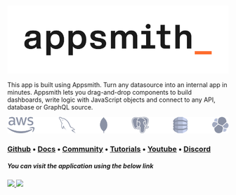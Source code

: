 ![](https://raw.githubusercontent.com/appsmithorg/appsmith/release/static/appsmith_logo_primary.png)

This app is built using Appsmith. Turn any datasource into an internal app in minutes. Appsmith lets you drag-and-drop components to build dashboards, write logic with JavaScript objects and connect to any API, database or GraphQL source.

![](https://raw.githubusercontent.com/appsmithorg/appsmith/release/static/images/integrations.png)

### [Github](https://github.com/appsmithorg/appsmith) • [Docs](https://docs.appsmith.com/?utm_source=github&utm_medium=social&utm_content=appsmith_docs&utm_campaign=null&utm_term=appsmith_docs) • [Community](https://community.appsmith.com/) • [Tutorials](https://github.com/appsmithorg/appsmith/tree/update/readme#tutorials) • [Youtube](https://www.youtube.com/appsmith) • [Discord](https://discord.gg/rBTTVJp)

##### You can visit the application using the below link

###### [![](https://assets.appsmith.com/git-sync/Buttons.svg) ](https://appsmith.local-green.manabie.io:31600/applications/63bfcc1f0a83662b10b21f8c/pages/63bfcc1f0a83662b10b21f8f) [![](https://assets.appsmith.com/git-sync/Buttons2.svg)](https://appsmith.local-green.manabie.io:31600/applications/63bfcc1f0a83662b10b21f8c/pages/63bfcc1f0a83662b10b21f8f/edit)
